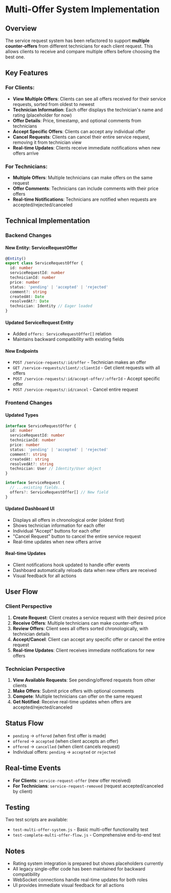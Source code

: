 # Multi-Offer System Implementation

## Overview
The service request system has been refactored to support **multiple counter-offers** from different technicians for each client request. This allows clients to receive and compare multiple offers before choosing the best one.

## Key Features

### For Clients:
- **View Multiple Offers**: Clients can see all offers received for their service requests, sorted from oldest to newest
- **Technician Information**: Each offer displays the technician's name and rating (placeholder for now)
- **Offer Details**: Price, timestamp, and optional comments from technicians
- **Accept Specific Offers**: Clients can accept any individual offer
- **Cancel Requests**: Clients can cancel their entire service request, removing it from technician view
- **Real-time Updates**: Clients receive immediate notifications when new offers arrive

### For Technicians:
- **Multiple Offers**: Multiple technicians can make offers on the same request
- **Offer Comments**: Technicians can include comments with their price offers
- **Real-time Notifications**: Technicians are notified when requests are accepted/rejected/canceled

## Technical Implementation

### Backend Changes

#### New Entity: ServiceRequestOffer
```typescript
@Entity()
export class ServiceRequestOffer {
  id: number
  serviceRequestId: number
  technicianId: number
  price: number
  status: 'pending' | 'accepted' | 'rejected'
  comment?: string
  createdAt: Date
  resolvedAt?: Date
  technician: Identity // Eager loaded
}
```

#### Updated ServiceRequest Entity
- Added `offers: ServiceRequestOffer[]` relation
- Maintains backward compatibility with existing fields

#### New Endpoints
- `POST /service-requests/:id/offer` - Technician makes an offer
- `GET /service-requests/client/:clientId` - Get client requests with all offers
- `POST /service-requests/:id/accept-offer/:offerId` - Accept specific offer
- `POST /service-requests/:id/cancel` - Cancel entire request

### Frontend Changes

#### Updated Types
```typescript
interface ServiceRequestOffer {
  id: number
  serviceRequestId: number
  technicianId: number
  price: number
  status: 'pending' | 'accepted' | 'rejected'
  comment?: string
  createdAt: string
  resolvedAt?: string
  technician: User // Identity/User object
}

interface ServiceRequest {
  // ...existing fields...
  offers?: ServiceRequestOffer[] // New field
}
```

#### Updated Dashboard UI
- Displays all offers in chronological order (oldest first)
- Shows technician information for each offer
- Individual "Accept" buttons for each offer
- "Cancel Request" button to cancel the entire service request
- Real-time updates when new offers arrive

#### Real-time Updates
- Client notifications hook updated to handle offer events
- Dashboard automatically reloads data when new offers are received
- Visual feedback for all actions

## User Flow

### Client Perspective
1. **Create Request**: Client creates a service request with their desired price
2. **Receive Offers**: Multiple technicians can make counter-offers
3. **Review Offers**: Client sees all offers sorted chronologically, with technician details
4. **Accept/Cancel**: Client can accept any specific offer or cancel the entire request
5. **Real-time Updates**: Client receives immediate notifications for new offers

### Technician Perspective
1. **View Available Requests**: See pending/offered requests from other clients
2. **Make Offers**: Submit price offers with optional comments
3. **Compete**: Multiple technicians can offer on the same request
4. **Get Notified**: Receive real-time updates when offers are accepted/rejected/canceled

## Status Flow
- `pending` → `offered` (when first offer is made)
- `offered` → `accepted` (when client accepts an offer)
- `offered` → `cancelled` (when client cancels request)
- Individual offers: `pending` → `accepted` or `rejected`

## Real-time Events
- **For Clients**: `service-request-offer` (new offer received)
- **For Technicians**: `service-request-removed` (request accepted/canceled by client)

## Testing
Two test scripts are available:
- `test-multi-offer-system.js` - Basic multi-offer functionality test
- `test-complete-multi-offer-flow.js` - Comprehensive end-to-end test

## Notes
- Rating system integration is prepared but shows placeholders currently
- All legacy single-offer code has been maintained for backward compatibility
- WebSocket connections handle real-time updates for both roles
- UI provides immediate visual feedback for all actions
